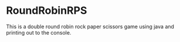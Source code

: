 # RoundRobinRPS
This is a double round robin rock paper scissors game using java and printing out to the console.
